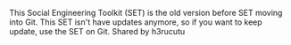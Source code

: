 This Social Engineering Toolkit (SET) is the old version before SET moving into Git. This SET isn't have updates anymore, so if you want to keep update, use the SET on Git.
Shared by h3rucutu
